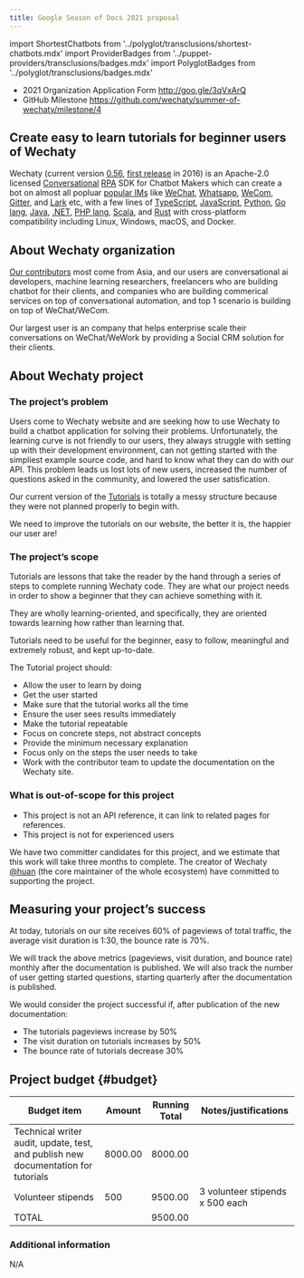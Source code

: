 ```yaml
---
title: Google Season of Docs 2021 proposal
---
```


import ShortestChatbots from '../polyglot/transclusions/shortest-chatbots.mdx'
import ProviderBadges   from '../puppet-providers/transclusions/badges.mdx'
import PolyglotBadges   from '../polyglot/transclusions/badges.mdx'

- 2021 Organization Application Form <http://goo.gle/3qVxArQ>
- GitHub Milestone <https://github.com/wechaty/summer-of-wechaty/milestone/4>

## Create easy to learn tutorials for beginner users of Wechaty

<!--
FIXME: Issue #707 - https://github.com/wechaty/wechaty.js.org/issues/707

Workaround by:
  Go -> Go lang
  PHP -> PHP lang
-->
Wechaty (current version [0.56](https://wechaty.js.org/2021/01/25/wechaty-0.56-released/), [first release](https://wechaty.js.org/2016/12/03/welcome-to-wechaty/) in 2016) is an Apache-2.0 licensed [Conversational](#conversational) [RPA](#rpa) SDK for Chatbot Makers which can create a bot on almost all popluar [popular IMs](../puppet-providers/overview.mdx) like [WeChat](../puppet-providers/wechat.md), [Whatsapp](../puppet-providers/whatsapp.md), [WeCom](../puppet-services/wxwork), [Gitter](../puppet-providers/gitter.md), and [Lark](../puppet-providers/lark.md) etc, with a few lines of [TypeScript](../polyglot/typescript/overview.md), [JavaScript](../polyglot/typescript/overview.md), [Python](../polyglot/python/overview.md), [Go lang](../polyglot/go/overview.md), [Java](../polyglot/java/overview.md), [.NET](../polyglot/dotnet/overview.md), [PHP lang](../polyglot/php/overview.md), [Scala](../polyglot/scala/overview.md), and [Rust](../polyglot/rust/overview.md) with cross-platform compatibility including Linux, Windows, macOS, and Docker.

## About Wechaty organization

[Our contributors](https://wechaty.js.org/contributors/) most come from Asia, and our users are conversational ai developers, machine learning researchers, freelancers who are building chatbot for their clients, and companies who are building commerical services on top of conversational automation, and top 1 scenario is building on top of WeChat/WeCom.

Our largest user is an company that helps enterprise scale their conversations on WeChat/WeWork by providing a Social CRM solution for their clients.

## About Wechaty project

### The project’s problem

Users come to Wechaty website and are seeking how to use Wechaty to build a chatbot application for solving their problems. Unfortunately, the learning curve is not friendly to our users, they always struggle with setting up with their development environment, can not getting started with the simpliest example source code, and hard to know what they can do with our API. This problem leads us lost lots of new users, increased the number of questions asked in the community, and lowered the user satisfication.

Our current version of the [Tutorials](../tutorials/overview.md) is totally a messy structure because they were not planned properly to begin with.

We need to improve the tutorials on our website, the better it is, the happier our user are!

### The project’s scope

Tutorials are lessons that take the reader by the hand through a series of steps to complete running Wechaty code. They are what our project needs in order to show a beginner that they can achieve something with it.

They are wholly learning-oriented, and specifically, they are oriented towards learning how rather than learning that.

Tutorials need to be useful for the beginner, easy to follow, meaningful and extremely robust, and kept up-to-date.

The Tutorial project should:

- Allow the user to learn by doing
- Get the user started
- Make sure that the tutorial works all the time
- Ensure the user sees results immediately
- Make the tutorial repeatable
- Focus on concrete steps, not abstract concepts
- Provide the minimum necessary explanation
- Focus only on the steps the user needs to take
- Work with the contributor team to update the documentation on the Wechaty site.

### What is out-of-scope for this project

- This project is not an API reference, it can link to related pages for references.
- This project is not for experienced users

We have two committer candidates for this project, and we estimate that this work will take three months to complete.
The creator of Wechaty [@huan](https://wechaty.js.org/contributors/huan) (the core maintainer of the whole ecosystem) have committed to supporting the project.

## Measuring your project’s success

At today, tutorials on our site receives 60% of pageviews of total traffic, the average visit duration is 1:30, the bounce rate is 70%.

We will track the above metrics (pageviews, visit duration, and bounce rate) monthly after the documentation is published.
We will also track the number of user getting started questions, starting quarterly after the documentation is published.

We would consider the project successful if, after publication of the new documentation:

- The tutorials pageviews increase by 50%
- The visit duration on tutorials increases by 50%
- The bounce rate of tutorials decrease 30%

## Project budget {#budget}

| Budget item | Amount | Running Total | Notes/justifications |
| --- | --- | --- | --- |
| Technical writer audit, update, test, and publish new documentation for tutorials | 8000.00 | 8000.00 | |
| Volunteer stipends | 500 | 9500.00 | 3 volunteer stipends x 500 each |
| TOTAL  | | 9500.00 | |

### Additional information

N/A
